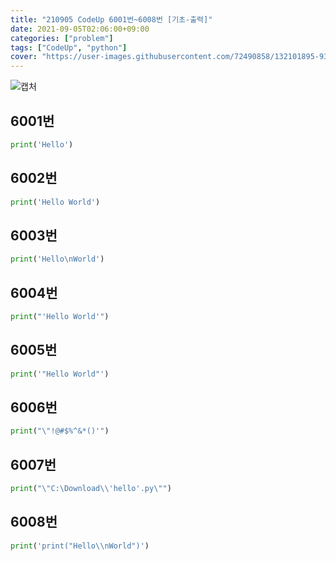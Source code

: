 ```yaml
---
title: "210905 CodeUp 6001번~6008번 [기초-출력]"
date: 2021-09-05T02:06:00+09:00
categories: ["problem"]
tags: ["CodeUp", "python"]
cover: "https://user-images.githubusercontent.com/72490858/132101895-930cc2e9-170a-4878-9aa2-218ce1a67373.PNG"
---
```

![캡처](https://user-images.githubusercontent.com/72490858/132101895-930cc2e9-170a-4878-9aa2-218ce1a67373.PNG)

## 6001번
```python
print('Hello')
```

## 6002번
```python
print('Hello World')
```

## 6003번
```python
print('Hello\nWorld')
```

## 6004번
```python
print("'Hello World'")
```

## 6005번
```python
print('"Hello World"')
```

## 6006번
```python
print("\"!@#$%^&*()'")
```

## 6007번
```python
print("\"C:\Download\\'hello'.py\"")
```

## 6008번
```python
print('print("Hello\\nWorld")')
```